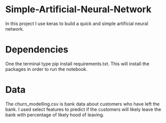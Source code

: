 # Simple-Artificial-Neural-Network
In this project I use keras to build a quick and simple artificial neural network.
# Dependencies
One the terminal type pip install requirements.txt. This will install the packages in order to run the notebook.
# Data
The churn_modelling.csv is bank data about customers who have left the bank. I used select features to predict if the customers will likely leave the bank with percentage of likely hood of leaving. 